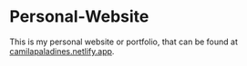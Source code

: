 # Personal-Website
This is my personal website or portfolio, that can be found at [camilapaladines.netlify.app](https://camilapaladines.netlify.app/).